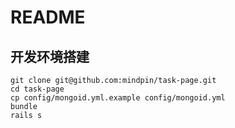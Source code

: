 # README

## 开发环境搭建
```
git clone git@github.com:mindpin/task-page.git
cd task-page
cp config/mongoid.yml.example config/mongoid.yml
bundle
rails s
```